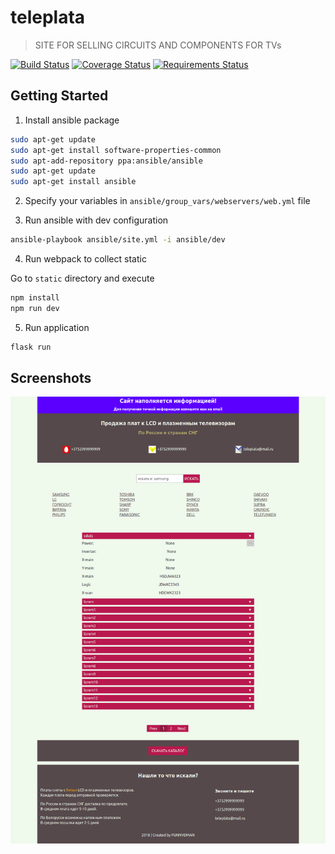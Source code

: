 # teleplata
> SITE FOR SELLING CIRCUITS AND COMPONENTS FOR TVs

[![Build Status](https://travis-ci.org/FUNNYDMAN/teleplata.svg?branch=master)](https://travis-ci.org/FUNNYDMAN/teleplata)
[![Coverage Status](https://coveralls.io/repos/github/FUNNYDMAN/teleplata/badge.svg?branch=master)](https://coveralls.io/github/FUNNYDMAN/teleplata?branch=master)
[![Requirements Status](https://requires.io/github/FUNNYDMAN/teleplata/requirements.svg?branch=master)](https://requires.io/github/FUNNYDMAN/teleplata/requirements/?branch=master)




## Getting Started
1. Install ansible package
```bash
sudo apt-get update
sudo apt-get install software-properties-common
sudo apt-add-repository ppa:ansible/ansible
sudo apt-get update
sudo apt-get install ansible
```
2. Specify your variables in ```ansible/group_vars/webservers/web.yml``` file

3. Run ansible with dev configuration

```bash
ansible-playbook ansible/site.yml -i ansible/dev
```

4. Run webpack to collect static

Go to ```static``` directory and execute
```bash
npm install
npm run dev
```

5. Run application
```bash
flask run
```

## Screenshots
![teleplata screenshot](static/img/teleplata.png)